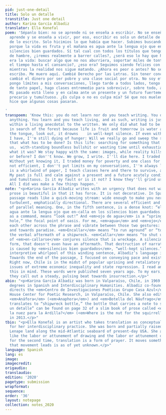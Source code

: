 ```yaml
---
pid: just-one-detail
title: Solo un detalle
transtitle: Just one detail
author: Karina García Albadiz
translator: Ella Konefal
poem: 'Sépanlo bien: no se aprende ni se enseña a escribir. No se enseña nada. Se
  aprende y se enseña a vivir, por eso, escribir es solo un detalle de un vivir anécdota
  de lo escrito. Solo hicimios lo que había que hacer. Subimos buscando el bosque
  porque la vida es fruta y el mañana es agua ante la lengua ojo que en-calla en los
  silencios bien guardados. Sí tal cual con todos los títulos que tengo, me sigo muriendo
  de hambre, ¿iremos realmente a barrer calles?, ¿será eso lo hay que hacer?, ¿esto
  era la vida: buscar algo que no nos aburriera, soportar miles de tonteras o perder
  el tiempo hasta el cansancio?, ¿eso era? Seguimos siendo felices con lo mismo: imágenes
  mientras la realidad nos sigue matando. ¿Ahora es peor o antes? No sé. Crecimos,
  escribo. Me muero aquí. Cambié Derecho por las Letras. Sin tener conciencia todavía,
  cambié el dinero por ser pobre y una clase social por otra. No soy eficiente, no
  pongo límites a mis conversaciones, llego tarde a todos lados, tengo la casa revuelta
  de tanto papel, hago clases entremedio para sobrevivir, sobre todo, anímicamente.
  Mi pasado está lleno y en calma ante un presente y un futuro fuertemente condicionado,
  precario y tumultuoso. ¿Es culpa o no es culpa mía? Sé que nos muelen a palos. Solo
  hice que algunas cosas pasaran.

'
transpoem: 'Know this: you do not learn nor do you teach writing. You don''t teach
  anything. You learn and you teach living, and as such, writing is just one detail
  within a living anecdotal to the written. We only did what had to be done. We climbed
  in search of the forest because life is fruit and tomorrow is water at the tip of
  the tongue, look out, it drowns    in well-kept silence. If even with all the degrees
  I have, I''m still dying of hunger: Will we really go and sweep the streets? Is
  that what has to be done? Is this life: searching for something that will not bore
  us,  with-standing boundless bullshit or wasting time until exhaustion? Is that
  what it was? We stay happy with the same: images, while reality kills. Is now worse
  or before? I don''t know. We grow, I write. I''ll die here. I traded Law for Letters.
  Without yet knowing it, I traded money for poverty and one class for another. I''m
  not efficient, I don''t put limits on my conversations, I''m always late, my home
  is a whirlwind of paper, I teach classes here and there to survive, above all, energetically.
  My past is full and calm against a present and a future acutely conditional, precarious
  and tumultuous. Is it my fault or is it not? I know they''ll grind us down to sticks.
  All I did was make a few things happen.'
note: "<p>Karina García Albadiz writes with an urgency that does not waste time. Her
  prose is beautiful in that it has force. It is not decorative. In Spanish, this
  passage reads like a quick-moving stream: wide enough to make you nervous, consistently
  turbulent, emphatically directional. There are several efficient and elegant moments
  of parallel meaning. One, in the fifth sentence, is a dense knot: “el mañana es
  agua ante la lengua ojo que en-calla en los silencios bien guardados.” <em>Ojo</em>,
  as a command, means “look out!” And <em>ojo de agua</em> is a “spring” or a “watering
  hole,” the focal point of oasis. For me, <em>agua</em> and <em>ojo</em> reach towards
  each other across the phrase and vibrate between those two gestures: towards alarm
  and towards paradise. <em>Encallar</em> means “to run aground” or “to crash-land,”
  the verbal aftermath of a shipwreck. <em>Callar</em> means “to shut up.” The hyphenation
  of <em>en-callarse</em> conjures silence that is wreckage. A silencing that demolishes
  form, that doesn't even have an aftermath. That destruction of narrative or meaning
  is caused by <em>silencios bien guardados</em>, “well-kept silences.” After the
  interpretive whirlpool of this winding sentence, Albadiz’s language is more direct.
  Towards the end of the passage, I focused on conveying pace and existential urgency.
  Right now, Chile is in the midst of popular uprising and retaliatory crackdown over
  issues of extreme economic inequality and state repression. I read and write with
  this in mind. These words were published seven years ago. To my ears, in this moment,
  they call out a steady, pulsing beat towards insurrection.</p>"
abio: "<p>Karina García Albadiz was born in Valparaíso, Chile, in 1969. She holds
  degrees in Spanish and Interdisciplinary Humanities. Albadiz co-founded and now
  directs the <em>Centro de Investigaciones Poéticas Grupo Casa Azul</em>, the Blue
  House Center for Poetic Research, in Valparaíso, Chile. She also edits two magazines:
  <em>Anáfora</em> (<em>Anaphora</em>) and <em>Botella del Náufrago</em>, which literally
  translates to “shipwreck bottle,” the bottle that carries a note to shore. “Solo
  un detalle” can be found on page 32 of a slim book of prose called <em>¿Dónde está
  la nuez para la Ardilla?</em> (<em>Where is the nut for the squirrel?</em>), published
  in 2013.</p>"
tbio: "<p>Ella Konefal is an artist who takes translation as conceptual grounding
  for her interdisciplinary practice. She was born and partially raised on unceded
  Lenape land along the mid-Atlantic seaboard of present-day USA. She asserts that
  like the labor or attunement of drawing and the labor or attunement of reading something
  for the second time, translation is a form of prayer. It moves something. Where
  that movement leads is as of yet unknown.</p>"
language: Spanish
lang: es
image: 
imagecredit: 
origaudio: 
translaudio: 
edition: '2020'
pagetype: submission
wrapformat: 
sequence: 
order: '36'
layout: notepage
collection: notes_2020
---
```

